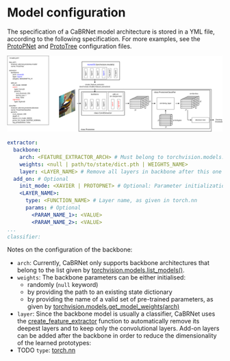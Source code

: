 # Model configuration
The specification of a CaBRNet model architecture is stored in a YML file, according to the following specification.
For more examples, see the [ProtoPNet](../../../configs/protopnet/model.yml) and 
[ProtoTree](../../../configs/prototree/model.yml) configuration files.


<img src="../../../docs/website/docs/img/architecture.svg">


```yaml
extractor:
  backbone:
    arch: <FEATURE_EXTRACTOR_ARCH> # Must belong to torchvision.models.list_models()
    weights: <null | path/to/state/dict.pth | WEIGHTS_NAME>
    layer: <LAYER_NAME> # Remove all layers in backbone after this one 
  add_on: # Optional
    init_mode: <XAVIER | PROTOPNET> # Optional: Parameter initialization procedure
    <LAYER_NAME>:
      type: <FUNCTION_NAME> # Layer name, as given in torch.nn
      params: # Optional
        <PARAM_NAME_1>: <VALUE>
        <PARAM_NAME_2>: <VALUE>
...
classifier:
```
Notes on the configuration of the backbone:
- `arch`: Currently, CaBRNet only supports backbone architectures that belong to the list given by 
[torchvision.models.list_models()](https://pytorch.org/vision/main/generated/torchvision.models.list_models.html).
- `weights`: The backbone parameters can be either initialised:
  - randomly (`null` keyword)
  - by providing the path to an existing state dictionary
  - by providing the name of a valid set of pre-trained parameters, as given by 
[torchvision.models.get_model_weights(arch)](https://pytorch.org/vision/main/generated/torchvision.models.get_model_weights.html)
- `layer`: Since the backbone model is usually a classifier, CaBRNet uses the 
[create_feature_extractor](https://pytorch.org/vision/main/generated/torchvision.models.feature_extraction.create_feature_extractor.html) 
function to automatically remove its deepest layers and to keep only the convolutional layers.
Add-on layers can be added after the backbone in order to reduce the dimensionality of the learned prototypes:
- TODO `type`: [torch.nn](https://pytorch.org/docs/stable/nn.html)